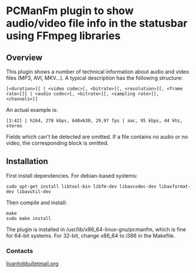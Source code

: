 # PCManFm plugin to show audio/video file info in the statusbar using FFmpeg libraries

## Overview

This plugin shows a number of technical information about audio and video files (MP3, AVI, MKV...). A typical description has the following structure:
```
[<duration>][ | <video codec>[, <bitrate>][, <resolution>][, <frame rate>]][ | <audio codec>[, <bitrate>][, <sampling rate>][, <channels>]] 
```
An actual example is:
```
[3:42] | h264, 278 kbps, 640x630, 29,97 fps | aac, 95 kbps, 44 khz, stereo
```
Fields which can't be detected are omitted. If a file contains no audio or no video, the corresponding block is omitted. 

## Installation

First install dependencies. For debian-based systems:
```
sudo apt-get install libtool-bin libfm-dev libavcodec-dev libavformat-dev libavutil-dev
```
Then compile and install:
```
make
sudo make install
```
The plugin is installed in /usr/lib/x86_64-linux-gnu/pcmanfm, which is fine for 64-bit systems. For 32-bit, change x86_64 to i386 in the Makefile.

### Contacts
<livanh@bulletmail.org>
